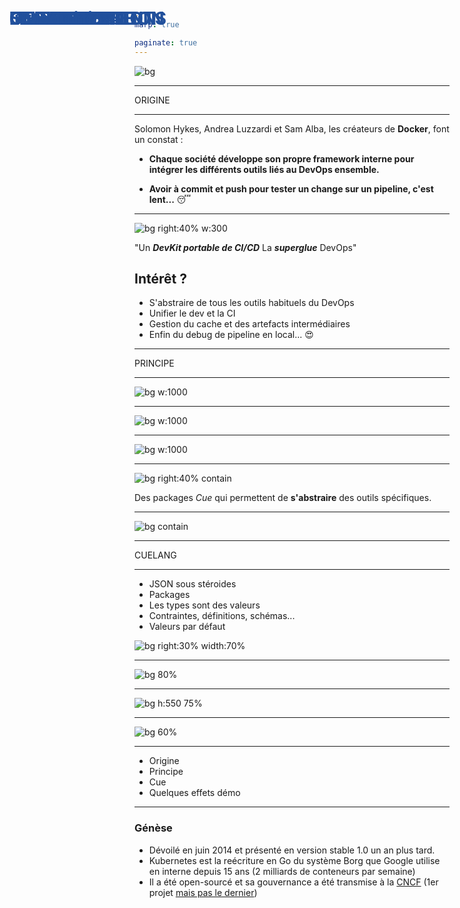 ```yaml
---
marp: true

paginate: true
---
```

<style>
  
  section{
    background-image: url("ressources/images/background.png");
    background-size: cover;
    }
    
    h1 {
    color: #21509c;
    position: absolute;
    top: 20px; 
    left: 28px;
    font-weight: bold;
  }

  img[alt~="center"] {
    display: block;
    margin: 0 auto;
  }

  section li {
    line-height: 38px;
    font-size:26px
  }
  section.sommaire {
    background-image: url("ressources/images/rose_gauche.png");
  }

  section.sommaire ul li {
    line-height: 50px;
    font-size: 40px;
    position: relative;
    left: 250px;
  }

  section.sommaire>h1 {
    color: #21509c;
    position: absolute;
    top: 50px; 
    left: 350px;
    font-weight: bold;
  }

  section.part {
    background-image: url("ressources/images/background_part.png");
    background-size: cover;
    color: white;
    font-size: 150px;
    text-align: center;
  }

  section.part>p {
    color: white;
    position: absolute;
    top: 50%;
    left: 50%;
    font-weight: bold;
    transform: translate(-50%, -50%);
    background: #233a7b;
    width: max-content;

  }

  </style>



![bg](ressources/images/titre.png)

---
<!-- _class: part -->

ORIGINE

---
# UN BESOIN

Solomon Hykes, Andrea Luzzardi et Sam Alba, les créateurs de **Docker**, font un constat :

- **Chaque société développe son propre framework interne pour intégrer les différents outils liés au DevOps ensemble.**

- **Avoir à commit et push pour tester un change sur un pipeline, c'est lent...** :sleeping:

___
# UNE REPONSE


![bg right:40% w:300](ressources/images/dagger_logo.png)

"Un ***DevKit portable de CI/CD***
La ***superglue*** DevOps"

## **Intérêt ?**
- S'abstraire de tous les outils habituels du DevOps
- Unifier le dev et la CI
- Gestion du cache et des artefacts intermédiaires
- Enfin du debug de pipeline en local... :heart_eyes:

---

<!-- _class: part -->

PRINCIPE

---

# LE DAG

![bg w:1000 ](ressources/images/dag_init.png)
___

# LE DAG

![bg w:1000 ](ressources/images/dag_nutella.png)
___

# LE DAG

![bg w:1000 ](ressources/images/dag_final.png)

---

# DES INGREDIENTS

![bg right:40% contain ](ressources/images/pkgs_dagger.png)

Des packages *Cue* qui permettent de **s'abstraire** des outils spécifiques.


---

# UN PLAN

![bg contain ](ressources/images/plan.png)

___



<!-- _class: part -->

CUELANG

---

# CUELANG

- JSON sous stéroides
- Packages
- Les types sont des valeurs
- Contraintes, définitions, schémas...
- Valeurs par défaut

![bg right:30% width:70%](ressources/images/cuelinks.png)

---

# CUE RECETTE

![bg 80% ](ressources/images/cue1.png)

___

# CUE VALIDATION

![bg h:550 75% ](ressources/images/cue2.png)

___

# CUE GENERATION

![bg 60% ](ressources/images/cue3.png)


___


<!-- _class: sommaire -->
# Sommaire
- Origine
- Principe
- Cue
- Quelques effets démo

___

# Introduction

### **Génèse**
- Dévoilé en juin 2014 et présenté en version stable 1.0 un an plus tard.
- Kubernetes est la reécriture en Go du système Borg que Google utilise en interne depuis 15 ans (2 milliards de conteneurs par semaine)
- Il a été open-sourcé et sa gouvernance a été transmise à la [CNCF](https://www.cncf.io/about/members/) (1er projet [mais pas le dernier]((https://www.cncf.io/projects/)))
